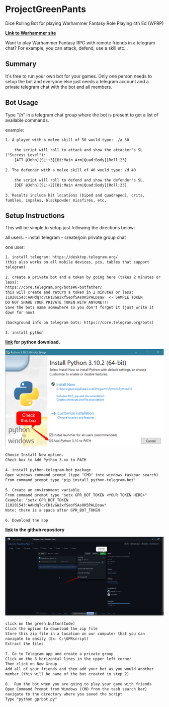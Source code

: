 # ProjectGreenPants
Dice Rolling Bot for playing Warhammer Fantasy Role Playing 4th Ed (WFRP)

**[Link to Warhammer site](https://www.cubicle7games.com/our-games/warhammer-fantasy-roleplay/)**


<a brief but clear understanding of why someone should be interested>
Want to play Warhammer Fantasy RPG with remote friends in a telegram chat?
For example, you can attack, defend, use a skill etc…


<how do I set this up>

## Summary
It's free to run your own bot for your games.  Only one person needs to setup the bot and everyone else just needs a telegram account and a private telegram chat with the bot and all members.
	
## Bot Usage
Type "/h" in a telegram chat group where the bot is present to get a list of available commands.

example:
	
	1. A player with a melee skill of 50 would type:  /a 50 

		the script will roll to attack and show the attacker's SL ("Success Level"):
		[ATT @John][SL:+3][Bi:Main Arm|Quad:Body][Roll:23] 
	
	2. The defender with a melee skill of 40 would type: /d 40
		
		the script will roll to defend and show the defender's SL.
		[DEF @John][SL:+2][Bi:Main Arm|Quad:Body][Roll:23] 
			
	3. Results include hit locations (biped and quadraped), crits, fumbles, impales, blackpowder missfires, etc.
	
## Setup Instructions
This will be simple to setup just following the directions below:

all users:
	- install telegram
	- create/join private group chat

one user:

	1. install telegram: https://desktop.telegram.org/ 
	(this also works on all mobile devices, pcs, tables that support telegram)

	2. create a private bot and a token by going here (takes 2 minutes or less):
	https://core.telegram.org/bots#6-botfather/
	this will create and return a token in 2 minutes or less:  110201543:AAHdqTcvCH1vGWJxfSeofSAs0K5PALDsaw  <- SAMPLE TOKEN
	DO NOT SHARE YOUR PRIVATE TOKEN WITH ANYONE!!!
	Save the bots name somewhere so you don't forget it (just write it down for now)

	(background info on telegram bots: https://core.telegram.org/bots)

	3. install python 
**[link](https://www.python.org/downloads/) for python download.**
		
![image1](ProjectGreenPants/ReadMe/image1.png)
		
	Choose Install Now option.
	Check box to Add Python 3.xx to PATH
	
	4. install python-telegram-bot package
	Open windows command prompt (type "CMD" into windows taskbar search)
	From command prompt type "pip install python-telegram-bot"

	5. Create an environment variable
	From command prompt type "setx GPR_BOT_TOKEN <YOUR TOKEN HERE>"
	Example: "setx GPR_BOT_TOKEN 110201543:AAHdqTcvCH1vGWJxfSeofSAs0K5PALDsaw"
	Note: there is a space after GPR_BOT_TOKEN

	6. Download the app
**[link](https://github.com/jjbutler52/ProjectGreenPants) to the github repository**
		
![image2](ProjectGreenPants/ReadMe/image2.png)
	
	click on the green button(Code)
	Click the option to download the zip file
	Store this zip file in a location on our computer that you can navigate to easily (Ex: C:\GPRscript)
	Extract the files
	
	7. Go to Telegram app and create a private group
	Click on the 3 horizontal lines in the upper left corner
	Then click on New Group
	Add all of your friends and then add your bot as you would another member (this will be name of the bot created in step 2)
		
	8.  Run the bot when you are going to play your game with friends
	Open Command Prompt from Windows (CMD from the tash search bar) navigate to the directory where you saved the script
	Type "python gprbot.py"
	
